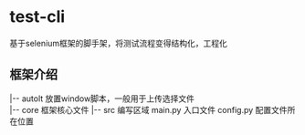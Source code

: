 # test-cli

基于selenium框架的脚手架，将测试流程变得结构化，工程化

## 框架介绍

|-- autolt 放置window脚本，一般用于上传选择文件  
|-- core 框架核心文件 
|-- src 编写区域
main.py 入口文件
config.py 配置文件所在位置

